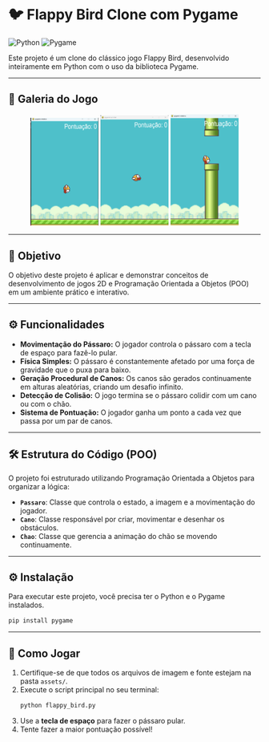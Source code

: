 # 🐦 Flappy Bird Clone com Pygame

![Python](https://img.shields.io/badge/Python-3.11-3776AB?style=for-the-badge&logo=python)
![Pygame](https://img.shields.io/badge/PyGame-DDDDDD?style=for-the-badge&logo=pygame)

Este projeto é um clone do clássico jogo Flappy Bird, desenvolvido inteiramente em Python com o uso da biblioteca Pygame.

---

## 📸 Galeria do Jogo

<p align="center">
  <img src="galeria_readme/tela_inicial.png" alt="Tela Inicial" width="27%">
  <img src="galeria_readme/gameplay.png" alt="Gameplay" width="27%">
  <img src="galeria_readme/tela_fim_de_jogo.png" alt="Tela de Fim de Jogo" width="27%">
</p>


---

## 🎯 Objetivo

O objetivo deste projeto é aplicar e demonstrar conceitos de desenvolvimento de jogos 2D e Programação Orientada a Objetos (POO) em um ambiente prático e interativo.

---

## ⚙️ Funcionalidades

-   **Movimentação do Pássaro:** O jogador controla o pássaro com a tecla de espaço para fazê-lo pular.
-   **Física Simples:** O pássaro é constantemente afetado por uma força de gravidade que o puxa para baixo.
-   **Geração Procedural de Canos:** Os canos são gerados continuamente em alturas aleatórias, criando um desafio infinito.
-   **Detecção de Colisão:** O jogo termina se o pássaro colidir com um cano ou com o chão.
-   **Sistema de Pontuação:** O jogador ganha um ponto a cada vez que passa por um par de canos.

---

## 🛠️ Estrutura do Código (POO)

O projeto foi estruturado utilizando Programação Orientada a Objetos para organizar a lógica:
-   **`Passaro`**: Classe que controla o estado, a imagem e a movimentação do jogador.
-   **`Cano`**: Classe responsável por criar, movimentar e desenhar os obstáculos.
-   **`Chao`**: Classe que gerencia a animação do chão se movendo continuamente.

---

## ⚙️ Instalação

Para executar este projeto, você precisa ter o Python e o Pygame instalados.
```bash
pip install pygame
```
---

## 🚀 Como Jogar

1.  Certifique-se de que todos os arquivos de imagem e fonte estejam na pasta `assets/`.
2.  Execute o script principal no seu terminal:
    ```bash
    python flappy_bird.py
    ```
3.  Use a **tecla de espaço** para fazer o pássaro pular.
4.  Tente fazer a maior pontuação possível!
